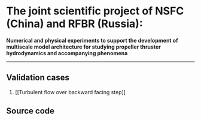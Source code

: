 The joint scientific project of NSFC (China) and RFBR (Russia):
===============================================================

**Numerical and physical experiments to support the development of multiscale model architecture for studying propeller thruster hydrodynamics and accompanying phenomena**

___

Validation cases
----------------

1. [[Turbulent flow over backward facing step]]


Source code
-----------

